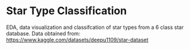 # Star Type Classification

EDA, data visualization and classifcation of star types from a 6 class star database.
Data obtained from: https://www.kaggle.com/datasets/deepu1109/star-dataset

